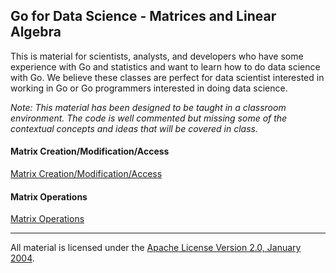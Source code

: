 ## Go for Data Science - Matrices and Linear Algebra
This is material for scientists, analysts, and developers who have some experience with Go and statistics and want to learn how to do data science with Go. We believe these classes are perfect for data scientist interested in working in Go or Go programmers interested in doing data science.

*Note: This material has been designed to be taught in a classroom environment. The code is well commented but missing some of the contextual concepts and ideas that will be covered in class.*

#### Matrix Creation/Modification/Access
[Matrix Creation/Modification/Access](../../../topics/data_science/matrices/README.md) 

#### Matrix Operations
[Matrix Operations](../../../topics/data_science/matrix_operations/README.md) 

___
All material is licensed under the [Apache License Version 2.0, January 2004](http://www.apache.org/licenses/LICENSE-2.0).
